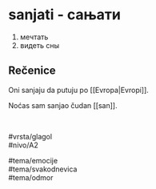 # sanjati - сањати

1. мечтать  
2. видеть сны  

## Rečenice

Oni sanjaju da putuju po [[Evropa|Evropi]].  

Noćas sam sanjao čudan [[san]].  

<br>

#vrsta/glagol  
#nivo/A2  

#tema/emocije  
#tema/svakodnevica  
#tema/odmor  
